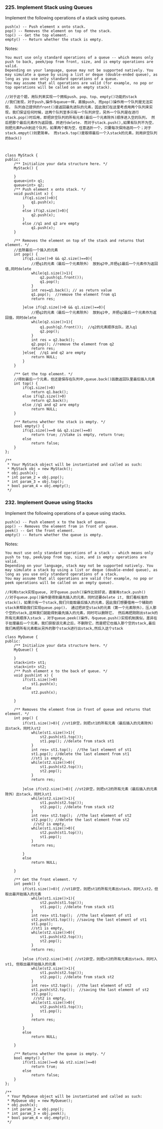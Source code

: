 ### 225. Implement Stack using Queues

Implement the following operations of a stack using queues.

    push(x) -- Push element x onto stack.
    pop() -- Removes the element on top of the stack.
    top() -- Get the top element.
    empty() -- Return whether the stack is empty.

Notes:

    You must use only standard operations of a queue -- which means only push to back, peek/pop from front, size, and is empty operations are valid.
    Depending on your language, queue may not be supported natively. You may simulate a queue by using a list or deque (double-ended queue), as long as you use only standard operations of a queue.
    You may assume that all operations are valid (for example, no pop or top operations will be called on an empty stack).
```
//对于这个题，用队列来实现一个拥有push、pop、top、empty()功能的stack
//我们发现，对于push,操作与queue一样，直接push, 而pop()操作用一个队列是无法实现， 队列自己提供的front()是返回最先进队的元素，因此我们在这里考虑用两个队列来实现，我们保证任何时候，这两个队列至多只有一个队列非空，另外一个队列是在进行stack.pop()时后用，即把非空队列的所有元素(最后一个元素除外)顺序进入空的队列， 然后把那个最后元素作为返回值，并进行delete. 而对于stack.push(),如果有队列不为空，则把元素Push到这个队列，如果两个都为空，任意选折一个，只要每次保持选同一个；对于stack.empyt()则更简单。 而stack.top()是取得最后一个入stack的元素，则用非空队列的back()



class MyStack {
public:
    /** Initialize your data structure here. */
    MyStack() {
      
    }
    queue<int> q1;
    queue<int> q2;
    /** Push element x onto stack. */
    void push(int x) {
        if(q1.size()>0){
            q1.push(x);
        }
        else if(q2.size()>0){
            q2.push(x);
        }
        else //q1 and q2 are empty
            q1.push(x);
    }
    
    /** Removes the element on top of the stack and returns that element. */
    //去除最后一个插入的元素
    int pop() {
        if(q1.size()>0 && q2.size()==0){
            //把q1的元素（最后一个元素除外） 放到q2中,并把q1最后一个元素作为返回值,同时delete
            while(q1.size()>1){
                q2.push(q1.front());
                q1.pop();
            }
            int res=q1.back(); // as return value
            q1.pop();  //remove the element from q1
            return res;
            
        }else if(q2.size()>0 && q1.size()==0){
            //把q2的元素（最后一个元素除外） 放到q1中, 并把q2最后一个元素作为返回值，同时delete
            while(q2.size()>1){
                q1.push(q2.front());  //q2的元素顺序出队，进入q1
                q2.pop();
            }
            int res = q2.back();
            q2.pop(); //remove the element from q2
            return res;
        }else{  //q1 and q2 are empty
            return NULL;
        }
    }
    
    /** Get the top element. */
    //得到最后一个元素，但还是保存在队列中,queue.back()函数返回队里最后插入元素
    int top() {
        if(q1.size()>0)
            return q1.back();
        else if(q2.size()>0)
            return q2.back();
        else //q1 and q2 are empty
            return NULL;
    }
    
    /** Returns whether the stack is empty. */
    bool empty() {
        if(q1.size()==0 && q2.size()==0)
            return true; //stake is empty, return true;
        else
            return false;
    }
};

/**
 * Your MyStack object will be instantiated and called as such:
 * MyStack obj = new MyStack();
 * obj.push(x);
 * int param_2 = obj.pop();
 * int param_3 = obj.top();
 * bool param_4 = obj.empty();
 */
 ```
 
 ### 232. Implement Queue using Stacks
 
  Implement the following operations of a queue using stacks.

    push(x) -- Push element x to the back of queue.
    pop() -- Removes the element from in front of queue.
    peek() -- Get the front element.
    empty() -- Return whether the queue is empty.

Notes:

    You must use only standard operations of a stack -- which means only push to top, peek/pop from top, size, and is empty operations are valid.
    Depending on your language, stack may not be supported natively. You may simulate a stack by using a list or deque (double-ended queue), as long as you use only standard operations of a stack.
    You may assume that all operations are valid (for example, no pop or peek operations will be called on an empty queue).

```
//利用stack实现queue, 对于queue.push()操作比较好说，直接用stack.push()
//对于queue.pop()操作是得到最先插入的元素，同时还要delete it, 我们看标准的stack()，如果只有一个stack,我们只能取最后插入的元素，因此我们想要借用一个辅助的stack来帮助我们实现queue.pop()， 通过把非空stack的元素（第一个元素除外)，压人那个空的stack,这样我们就能得到最先插入的元素，同时可以删除它， 然后再把刚刚出stack的所有元素顺序入stack 。对于queue.peek()操作，与queue.push()实现机制类似，差异在于处理最后一个元素，我们获取该元素之后，不删除它，而是把它也插入那个空的stack,最后我们再把所有元素都从另外的那个stack进行出stack,然后入这个stack

class MyQueue {
public:
    /** Initialize your data structure here. */
    MyQueue() {
        
    }
    stack<int> st1;
    stack<int> st2;
    /** Push element x to the back of queue. */
    void push(int x) {
        if(st1.size()>0)
            st1.push(x);
        else
            st2.push(x);
        
    }
    
    /** Removes the element from in front of queue and returns that element. */
    int pop() {
        if(st1.size()>0){ //st1非空，则把st1的所有元素（最后插入的元素除外）出stack，同时入st2
            while(st1.size()>1){
                st2.push(st1.top());
                st1.pop(); //delete from stack st1
            }
            int res= st1.top();  //the last element of st1
            st1.pop(); //delete the last element from st1
            //st1 is empty, 
            while(st2.size()>0){
                st1.push(st2.top());
                st2.pop();
            }
            return res;
            
        }else if(st2.size()>0){ //st2非空，则把st2的所有元素（最后插入的元素除外）出stack，同时入st1
            while(st2.size()>1){
                st1.push(st2.top());
                st2.pop(); //delete from stack st2
            }
            int res= st2.top();  //the last element of st2
            st2.pop(); //delete the last element from st2
             //st2 is empty, 
            while(st1.size()>0){
                st2.push(st1.top());
                st1.pop();
            }
            return res;
            
        }
        else
            return NULL;
        
    }
    
    /** Get the front element. */
    int peek() {
        if(st1.size()>0){ //st1非空，则把st1的所有元素出stack，同时入st2，但取出最开始插入的元素
            while(st1.size()>1){
                st2.push(st1.top());
                st1.pop(); //delete from stack st1
            }
            int res= st1.top();  //the last element of st1
            st2.push(st1.top()); //saving the last element of st1
            st1.pop(); 
            //st1 is empty, 
            while(st2.size()>0){
                st1.push(st2.top());
                st2.pop();
            }
            return res;
            
        }else if(st2.size()>0){ //st2非空，则把st2的所有元素出stack，同时入st1, 但取出最开始插入的元素
            while(st2.size()>1){
                st1.push(st2.top());
                st2.pop(); //delete from stack st2
            }
            int res= st2.top();  //the last element of st2
            st1.push(st2.top());  //saving the last element of st2
            st2.pop(); 
             //st2 is empty, 
            while(st1.size()>0){
                st2.push(st1.top());
                st1.pop();
            }
            return res;
            
        }
        else
            return NULL;
        
    }
    
    /** Returns whether the queue is empty. */
    bool empty() {
        if(st1.size()==0 && st2.size()==0)
            return true;
        else
            return false;
    }
};

/**
 * Your MyQueue object will be instantiated and called as such:
 * MyQueue obj = new MyQueue();
 * obj.push(x);
 * int param_2 = obj.pop();
 * int param_3 = obj.peek();
 * bool param_4 = obj.empty();
 */
 ```
